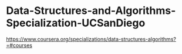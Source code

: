 # Data-Structures-and-Algorithms-Specialization-UCSanDiego
https://www.coursera.org/specializations/data-structures-algorithms?=#courses

